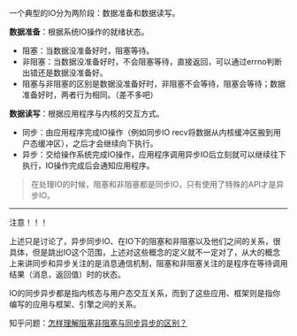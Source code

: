 一个典型的IO分为两阶段：数据准备和数据读写。

**数据准备**：根据系统IO操作的就绪状态。
- 阻塞：当数据没准备好时，阻塞等待。
- 非阻塞：当数据没准备好时，不会阻塞等待，直接返回，可以通过errno判断出错还是数据没准备好。
- 阻塞与非阻塞的区别是数据没准备好时，非阻塞不会等待，阻塞会等待；数据准备好时，两者行为相同。（差不多吧）

**数据读写**：根据应用程序与内核的交互方式。
- 同步：由应用程序完成IO操作（例如同步IO recv将数据从内核缓冲区搬到用户态缓冲区），之后才会继续向下执行。
- 异步：交给操作系统完成IO操作，应用程序调用异步IO后立刻就可以继续往下执行，IO操作完成后会通知应用程序。

> 在处理IO的时候，阻塞和非阻塞都是同步IO，只有使用了特殊的API才是异步IO。


--- 
注意！！！

上述只是讨论了，异步同步IO、在IO下的阻塞和非阻塞以及他们之间的关系，很具体，但是跳出IO这个范围，上述对这些概念的定义就不一定对了，从大的概念上来讲同步和异步关注的是消息通信机制，阻塞和非阻塞关注的是程序在等待调用结果（消息，返回值）时的状态。

IO的同步异步都是指内核态与用户态交互关系，而到了这些应用、框架则是指你编写的应用与框架、引擎之间的关系。

知乎问题：[怎样理解阻塞非阻塞与同步异步的区别？](https://www.zhihu.com/question/19732473)



